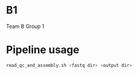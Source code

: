 # B1
Team B Group 1

# Pipeline usage

```bash
read_qc_and_assembly.sh <fastq dir> <output dir>
```
